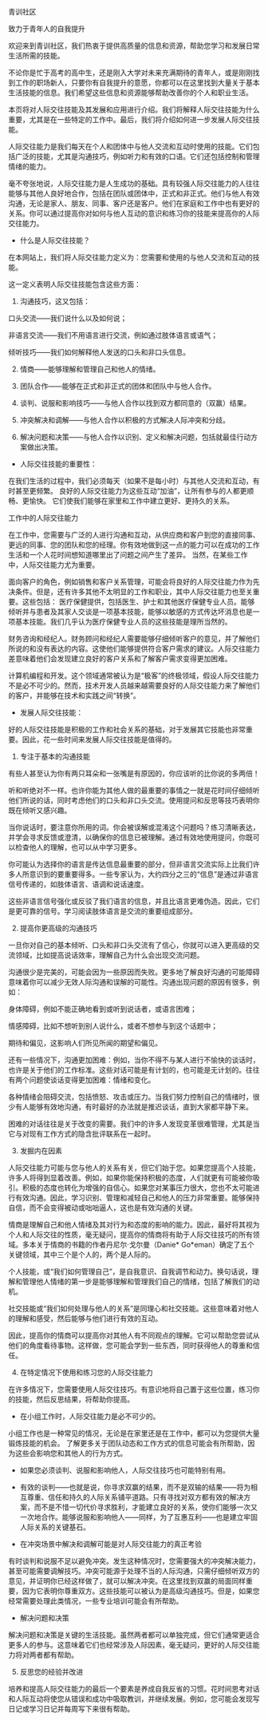 青训社区

致力于青年人的自我提升

欢迎来到青训社区，我们热衷于提供高质量的信息和资源，帮助您学习和发展日常生活所需的技能。

不论你是忙于高考的高中生，还是刚入大学对未来充满期待的青年人，或是刚刚找到工作的职场新人，只要你有自我提升的意愿，你都可以在这里找到大量关于基本生活技能的信息。我们希望这些信息和资源能够帮助改善你的个人和职业生活。

 

本页将对人际交往技能及其发展和应用进行介绍。我们将解释人际交往技能为什么重要，尤其是在一些特定的工作中。最后，我们将介绍如何进一步发展人际交往技能。

 

人际交往能力是我们每天在个人和团体中与他人交流和互动时使用的技能。它们包括广泛的技能，尤其是沟通技巧，例如听力和有效的口语。它们还包括控制和管理情绪的能力。

毫不夸张地说，人际交往能力是人生成功的基础。具有较强人际交往能力的人往往能够与其他人良好地合作，包括在团队或团体中，正式和非正式。他们与他人有效沟通，无论是家人、朋友、同事、客户还是客户。他们在家庭和工作中也有更好的关系。你可以通过提高你对如何与他人互动的意识和练习你的技能来提高你的人际交往能力。

 

* 什么是人际交往技能？

在本网站上，我们将人际交往能力定义为：您需要和使用的与他人交流和互动的技能。

这一定义表明人际交往技能包含这些方面：

1.    沟通技巧，这又包括： 

口头交流——我们说什么以及如何说； 

非语言交流——我们不用语言进行交流，例如通过肢体语言或语气；

倾听技巧——我们如何解释他人发送的口头和非口头信息。 

2.    情商——能够理解和管理自己和他人的情绪。 

3.    团队合作——能够在正式和非正式的团体和团队中与他人合作。 

4.    谈判、说服和影响技巧——与他人合作以找到双方都同意的（双赢）结果。

5.    冲突解决和调解——与他人合作以积极的方式解决人际冲突和分歧。 

6.    解决问题和决策——与他人合作以识别、定义和解决问题，包括就最佳行动方案做出决策。

 

* 人际交往技能的重要性：

在我们生活的过程中，我们必须每天（如果不是每小时）与其他人交流和互动，有时甚至更频繁。 良好的人际交往能力为这些互动“加油”，让所有参与的人都更顺畅、更愉快。 它们使我们能够在家里和工作中建立更好、更持久的关系。

 

工作中的人际交往能力 

在工作中，您需要与广泛的人进行沟通和互动，从供应商和客户到您的直接同事、更远的同事、您的团队和您的经理。你有效地做到这一点的能力可以在成功的工作生活和一个人花时间想知道哪里出了问题之间产生了差异。 当然，在某些工作中，人际交往能力尤为重要。 

面向客户的角色，例如销售和客户关系管理，可能会将良好的人际交往能力作为先决条件。但是，还有许多其他不太明显的工作和职业，其中人际交往能力也至关重要。这些包括： 医疗保健提供，包括医生、护士和其他医疗保健专业人员。能够倾听并与患者及其家人交谈是一项基本技能，能够以敏感的方式传达坏消息也是一项基本技能。我们几乎认为医疗保健专业人员的这些技能是理所当然的。

财务咨询和经纪人。财务顾问和经纪人需要能够仔细倾听客户的意见，并了解他们所说的和没有表达的内容。这使他们能够提供符合客户需求的建议。人际交往能力差意味着他们会发现建立良好的客户关系和了解客户需求变得更加困难。

计算机编程和开发。这个领域通常被认为是“极客”的终极领域，假设人际交往能力不是必不可少的。然而，技术开发人员越来越需要良好的人际交往能力来了解他们的客户，并能够在技术和实践之间“转换”。

 

 

* 发展人际交往技能：

好的人际交往技能是积极的工作和社会关系的基础，对于发展其它技能也非常重要。因此，花一些时间来发展人际交往技能是值得的。

 

1. 专注于基本的沟通技能

有些人甚至认为你有两只耳朵和一张嘴是有原因的，你应该听的比你说的多两倍！

听和听绝对不一样。也许你能为其他人做的最重要的事情之一就是花时间仔细倾听他们所说的话，同时考虑他们的口头和非口头交流。使用提问和反思等技巧表明你既在倾听又感兴趣。

 

当你说话时，要注意你所用的词。你会被误解或混淆这个问题吗？练习清晰表达，并学会寻求反馈或澄清，以确保你的信息已被理解。通过有效地使用提问，你既可以检查他人的理解，也可以从中学习更多。

 

你可能认为选择你的语言是传达信息最重要的部分，但非语言交流实际上比我们许多人所意识到的要重要得多。一些专家认为，大约四分之三的“信息”是通过非语言信号传递的，如肢体语言、语调和说话速度。

这些非语言信号强化或反驳了我们语言的信息，并且比语言更难伪造。因此，它们是更可靠的信号。学习阅读肢体语言是交流的重要组成部分。

 

2. 提高你更高级的沟通技巧

一旦你对自己的基本倾听、口头和非口头交流有了信心，你就可以进入更高级的交流领域，比如提高说话效率，理解自己为什么会出现交流问题。

沟通很少是完美的，可能会因为一些原因而失败。更多地了解良好沟通的可能障碍意味着你可以减少无效人际沟通和误解的可能性。沟通出现问题的原因有很多，例如：

身体障碍，例如不能正确地看到或听到说话者，或语言困难；

情感障碍，比如不想听到别人说什么，或者不想参与到这个话题中； 

期待和偏见，这影响人们所见所闻的期望和偏见。

 

还有一些情况下，沟通更加困难：例如，当你不得不与某人进行不愉快的谈话时，也许是关于他们的工作标准。这些对话可能是有计划的，也可能是无计划的。往往有两个问题使谈话变得更加困难：情绪和变化。

各种情绪会阻碍交流，包括愤怒、攻击或压力。当我们努力控制自己的情绪时，很少有人能够有效地沟通，有时最好的办法就是推迟谈话，直到大家都平静下来。

困难的对话往往是关于改变的需要。我们中的许多人发现变革很难管理，尤其是当它与对现有工作方式的隐含批评联系在一起时。

 

3. 发掘内在因素

人际交往能力可能与您与他人的关系有关，但它们始于您。如果您提高个人技能，许多人将得到显着改善。例如，如果你能保持积极的态度，人们就更有可能被你吸引。积极的态度也转化为增强的自信心。如果您对某事压力很大，您也不太可能进行有效沟通。因此，学习识别、管理和减轻自己和他人的压力非常重要。能够保持自信，而不会变得被动或咄咄逼人，这也是有效沟通的关键。

情商是理解自己和他人情绪及其对行为和态度的影响的能力。因此，最好将其视为个人和人际交往的性质，毫无疑问，提高你的情商将有助于人际交往技巧的所有领域。多本关于情商的书籍的作者丹尼尔·戈尔曼（Danie* Go*eman）确定了五个关键领域，其中三个是个人的，两个是人际的。

个人技能，或“我们如何管理自己”，是自我意识、自我调节和动力。换句话说，理解和管理他人情绪的第一步是能够理解和管理我们自己的情绪，包括了解我们的动机。 

社交技能或“我们如何处理与他人的关系”是同理心和社交技能。这些意味着对他人的理解和感受，然后能够与他们进行有效的互动。 

因此，提高你的情商可以提高你对其他人有不同观点的理解。它可以帮助您尝试从他们的角度看待事物。这样做，您可能会学到一些东西，同时获得他人的尊重和信任。

4. 在特定情况下使用和练习您的人际交往能力

在许多情况下，您需要使用人际交往技巧。有意识地将自己置于这些位置，练习你的技能，然后反思结果，将帮助你提高。

* 在小组工作时，人际交往能力是必不可少的。

小组工作也是一种常见的情况，无论是在家里还是在工作中，都可以为您提供大量锻炼技能的机会。 了解更多关于团队动态和工作方式的信息可能会有所帮助，因为这些会影响您和其他人的行为方式。

* 如果您必须谈判、说服和影响他人，人际交往技巧也可能特别有用。

* 有效的谈判——也就是说，你寻求双赢的结果，而不是双输的结果——将为相互尊重、信任和持久的人际关系铺平道路。只有寻找对双方都有效的解决方案，而不是不惜一切代价寻求胜利，才能建立良好的关系，使你们能够一次又一次地合作。能够说服和影响他人——同样，为了互惠互利——也是建立牢固人际关系的关键基石。

* 在冲突场景中解决和调解可能是对人际交往能力的真正考验

有时谈判和说服不足以避免冲突。发生这种情况时，您需要强大的冲突解决能力，甚至可能需要调解技巧。冲突可能源于处理不当的人际沟通，只需仔细倾听双方的意见，并证明你已经这样做了，就可以解决冲突。在这里找到双赢的局面同样重要，因为它表明你尊重双方。这些技能可以被认为是高级沟通技巧。但是，如果您经常需要处理此类情况，一些专业培训可能会有所帮助。

* 解决问题和决策

解决问题和决策是关键的生活技能。虽然两者都可以单独完成，但它们通常更适合更多人的参与。这意味着它们也经常涉及人际因素，毫无疑问，更好的人际交往能力将对两者都有帮助。

5. 反思您的经验并改进

培养和提高人际交往能力的最后一个要素是养成自我反省的习惯。花时间思考对话和人际互动将使您从错误和成功中吸取教训，并继续发展。例如，您可能会发现写日记或学习日记并每周写下来很有帮助。